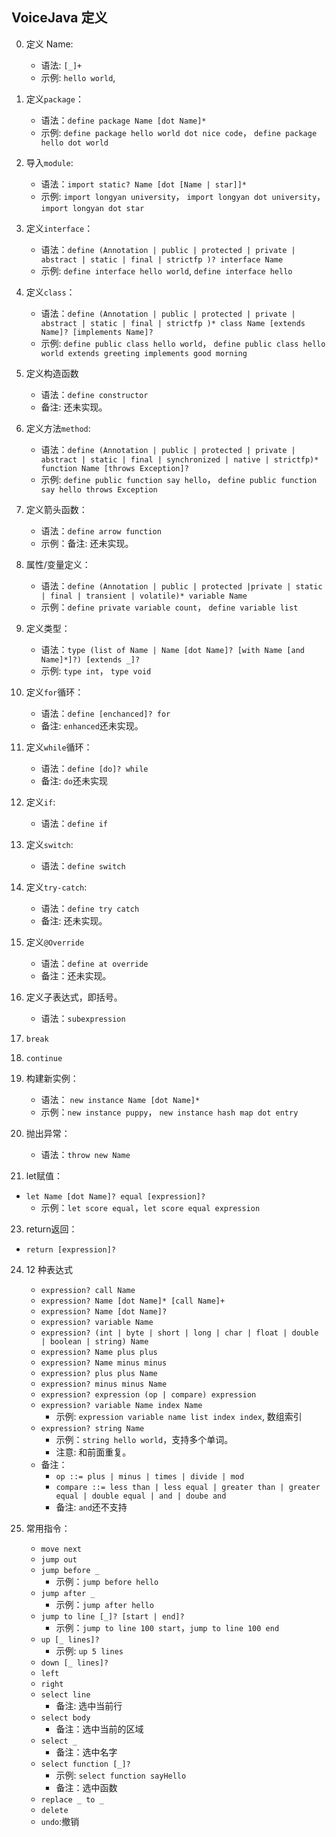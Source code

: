 ## VoiceJava 定义

0.  定义 Name:
    - 语法: `[_]+`
    - 示例: `hello world`,
1.  定义`package`：
    - 语法：`define package Name [dot Name]*`
    - 示例: `define package hello world dot nice code`， `define package hello dot world`
2.  导入`module`:
    - 语法：`import static? Name [dot [Name | star]]*`
    - 示例: `import longyan university`， `import longyan dot university`， `import longyan dot star`
3.  定义`interface`：
    - 语法：`define (Annotation | public | protected | private | abstract | static | final | strictfp )? interface Name`
    - 示例: `define interface hello world`, `define interface hello`
4.  定义`class`：
    - 语法：`define (Annotation | public | protected | private | abstract | static | final | strictfp )* class Name [extends Name]? [implements Name]?`
    - 示例: `define public class hello world`， `define public class hello world extends greeting implements good morning`
5.  定义构造函数
    - 语法：`define constructor`
    - 备注: 还未实现。
6.  定义方法`method`:
    - 语法：`define (Annotation | public | protected | private | abstract | static | final | synchronized | native | strictfp)* function Name [throws Exception]?`
    - 示例: `define public function say hello`， `define public function say hello throws Exception`
7.  定义箭头函数：
    - 语法：`define arrow function`
    - 示例：备注: 还未实现。
8.  属性/变量定义：
    - 语法：`define (Annotation | public | protected |private | static | final | transient | volatile)* variable Name`
    - 示例：`define private variable count`， `define variable list`
9.  定义类型：

    - 语法：`type (list of Name | Name [dot Name]? [with Name [and Name]*]?) [extends _]?`
    - 示例: `type int`， `type void`

10. 定义`for`循环：

    - 语法：`define [enchanced]? for`
    - 备注: `enhanced`还未实现。

11. 定义`while`循环：

    - 语法：`define [do]? while`
    - 备注: `do`还未实现

12. 定义`if`:

    - 语法：`define if`

13. 定义`switch`:

    - 语法：`define switch`

14. 定义`try-catch`:

    - 语法：`define try catch`
    - 备注: 还未实现。

15. 定义`@Override`

    - 语法：`define at override`
    - 备注：还未实现。

16. 定义子表达式，即括号。

    - 语法：`subexpression`

17. `break`

18. `continue`

19. 构建新实例：

    - 语法： `new instance Name [dot Name]*`
    - 示例：`new instance puppy`， `new instance hash map dot entry`

20. 抛出异常：

    - 语法：`throw new Name`

21. let赋值：

   - `let Name [dot Name]? equal [expression]?`
      - 示例：`let score equal`，`let score equal expression`

23. return返回：

   - `return [expression]?`

24. 12 种表达式

    - `expression? call Name`
    - `expression? Name [dot Name]* [call Name]+`
    - `expression? Name [dot Name]?`
    - `expression? variable Name`
    - `expression? (int | byte | short | long | char | float | double | boolean | string) Name`
    - `expression? Name plus plus`
    - `expression? Name minus minus`
    - `expression? plus plus Name`
    - `expression? minus minus Name`
    - `expression? expression (op | compare) expression`
    - `expression? variable Name index Name`
      - 示例: `expression variable name list index index`, 数组索引
    - `expression? string Name`
      - 示例：`string hello world`，支持多个单词。
      - 注意: 和前面重复。
    - 备注：
      - `op ::= plus | minus | times | divide | mod`
      - `compare ::= less than | less equal | greater than | greater equal | double equal | and | doube and`
      - 备注: `and`还不支持

25. 常用指令：
    - `move next`
    - `jump out`
    - `jump before _`
      - 示例：`jump before hello`
    - `jump after _`
      - 示例：`jump after hello`
    - `jump to line [_]? [start | end]?`
      - 示例：`jump to line 100 start`，`jump to line 100 end`
    - `up [_ lines]?`
      - 示例: `up 5 lines`
    - `down [_ lines]?`
    - `left`
    - `right`
    - `select line`
      - 备注: 选中当前行
    - `select body`
      - 备注：选中当前的区域
    - `select _`
      - 备注：选中名字
    - `select function [_]? `
      - 示例: `select function sayHello`
      - 备注：选中函数
    - `replace _ to _`
    - `delete`
    - `undo`:撤销
